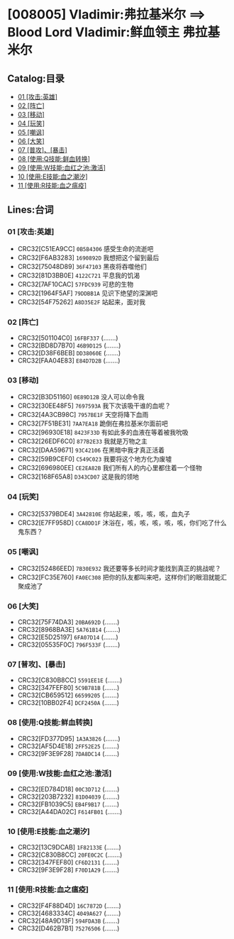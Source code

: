 # [008005] Vladimir:弗拉基米尔 ==> Blood Lord Vladimir:鲜血领主 弗拉基米尔
## Catalog:目录
* [01 [攻击:英雄]](#01-攻击英雄)
* [02 [阵亡]](#02-阵亡)
* [03 [移动]](#03-移动)
* [04 [玩笑]](#04-玩笑)
* [05 [嘲讽]](#05-嘲讽)
* [06 [大笑]](#06-大笑)
* [07 [普攻]、[暴击]](#07-普攻暴击)
* [08 [使用:Q技能:鲜血转换]](#08-使用Q技能鲜血转换)
* [09 [使用:W技能:血红之池:激活]](#09-使用W技能血红之池激活)
* [10 [使用:E技能:血之潮汐]](#10-使用E技能血之潮汐)
* [11 [使用:R技能:血之瘟疫]](#11-使用R技能血之瘟疫)
## Lines:台词
### **01 [攻击:英雄]**
- CRC32[C51EA9CC] `0B5B4306` 感受生命的流逝吧
- CRC32[F6AB3283] `1690892D` 我想把这个留到最后
- CRC32[75048D89] `36F47103` 黑夜将吞噬他们
- CRC32[81D3BB0E] `4122C721` 平息我的饥渴
- CRC32[7AF10CAC] `57FDC939` 可悲的生物
- CRC32[1964F5AF] `79DDBB1A` 见识下绝望的深渊吧
- CRC32[54F75262] `A8D35E2F` 站起来，面对我

### **02 [阵亡]**
- CRC32[501104C0] `16FBF337` (.......)
- CRC32[BD8D7B70] `46B9D125` (.......)
- CRC32[D38F6BEB] `DD38060E` (.......)
- CRC32[FAA04E83] `E84D7D2B` (.......)

### **03 [移动]**
- CRC32[B3D51160] `0E89D12B` 没人可以命令我
- CRC32[30EE48F5] `7697593A` 我下次该吸干谁的血呢？
- CRC32[4A3CB98C] `7957BE1F` 天空将降下血雨
- CRC32[7F51BE31] `7AA7EA18` 跪倒在弗拉基米尔面前吧
- CRC32[96930E18] `8423F33D` 有如此多的血液在等着被我吮吸
- CRC32[26EDF6C0] `877B2E33` 我就是万物之主
- CRC32[DAA59671] `93C42106` 在黑暗中我才真正活着
- CRC32[59B9CEF0] `C549C023` 我要将这个地方化为废墟
- CRC32[696980EE] `CE2EA82B` 我们所有人的内心里都住着一个怪物
- CRC32[168F65A8] `D343CD07` 这是我的领地

### **04 [玩笑]**
- CRC32[5379BDE4] `3A42810E` 你站起来，咳，咳，咳，血丸子
- CRC32[E7FF958D] `CCA8DD1F` 沐浴在，咳，咳，咳，咳，咳，你们吃了什么鬼东西？

### **05 [嘲讽]**
- CRC32[52486EED] `7B30E932` 我还要等多长时间才能找到真正的挑战呢？
- CRC32[FC35E760] `FA0EC308` 把你的队友都叫来吧，这样你们的眼泪就能汇聚成池了

### **06 [大笑]**
- CRC32[75F74DA3] `20BA692D` (.......)
- CRC32[8968BA3E] `5A761B14` (.......)
- CRC32[E5D25197] `6FA07D14` (.......)
- CRC32[05535F0C] `796F533F` (.......)

### **07 [普攻]、[暴击]**
- CRC32[C830B8CC] `5591EE1E` (.......)
- CRC32[347FEF80] `5C9B781B` (.......)
- CRC32[CB659512] `66599205` (.......)
- CRC32[10BB02F4] `DCF2450A` (.......)

### **08 [使用:Q技能:鲜血转换]**
- CRC32[FD377D95] `1A3A3826` (.......)
- CRC32[AF5D4E18] `2FF52E25` (.......)
- CRC32[9F3E9F28] `7DA8DC14` (.......)

### **09 [使用:W技能:血红之池:激活]**
- CRC32[ED784D18] `00C3D712` (.......)
- CRC32[203B7232] `81D04039` (.......)
- CRC32[FB1039C5] `EB4F9B17` (.......)
- CRC32[A44DA02C] `F614FB01` (.......)

### **10 [使用:E技能:血之潮汐]**
- CRC32[13C9DCAB] `1F82133E` (.......)
- CRC32[C830B8CC] `20FE0C2C` (.......)
- CRC32[347FEF80] `CF6D2131` (.......)
- CRC32[9F3E9F28] `F70D1A29` (.......)

### **11 [使用:R技能:血之瘟疫]**
- CRC32[F4F88D4D] `16C7872D` (.......)
- CRC32[4683334C] `4049A627` (.......)
- CRC32[48A9D13F] `594FDA3B` (.......)
- CRC32[D462B7B1] `75276506` (.......)